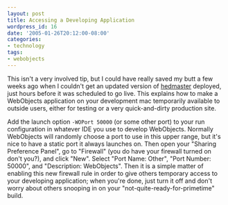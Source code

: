 ```yaml
---
layout: post
title: Accessing a Developing Application
wordpress_id: 16
date: '2005-01-26T20:12:00-08:00'
categories:
- technology
tags:
- webobjects
---
```

This isn't a very involved tip, but I could have really saved my butt a few weeks ago when I couldn't get an updated
version of [hedmaster][] deployed, just hours before it was scheduled to go live.  This explains how to make a
WebObjects application on your development mac temporarily available to outside users, either for testing or a very
quick-and-dirty production site.

Add the launch option `-WOPort 50000` (or some other port) to your run configuration in whatever IDE you use to develop
WebObjects.  Normally WebObjects will randomly choose a port to use in this upper range, but it's nice to have a static
port it always launches on.  Then open your "Sharing Preference Panel", go to "Firewall" (you do have your firewall
turned on don't you?), and click "New".  Select "Port Name: Other", "Port Number: 50000", and "Description: WebObjects".
Then it is a simple matter of enabling this new firewall rule in order to give others temporary access to your
developing application; when you're done, just turn it off and don't worry about others snooping in on your
"not-quite-ready-for-primetime" build.

[hedmaster]: /projects/hedmaster
